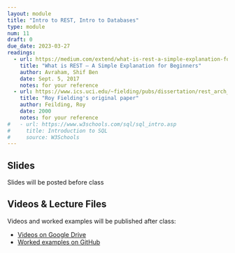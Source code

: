 ```yaml
---
layout: module
title: "Intro to REST, Intro to Databases"
type: module
num: 11
draft: 0
due_date: 2023-03-27
readings:
  - url: https://medium.com/extend/what-is-rest-a-simple-explanation-for-beginners-part-1-introduction-b4a072f8740f
    title: "What is REST — A Simple Explanation for Beginners"
    author: Avraham, Shif Ben 
    date: Sept. 5, 2017
    notes: for your reference
  - url: https://www.ics.uci.edu/~fielding/pubs/dissertation/rest_arch_style.htm
    title: "Roy Fielding's original paper"
    author: Feilding, Roy
    date: 2000
    notes: for your reference
#   - url: https://www.w3schools.com/sql/sql_intro.asp
#     title: Introduction to SQL
#     source: W3Schools
---
```


## Slides
Slides will be posted before class

## Videos & Lecture Files
Videos and worked examples will be published after class:
* <a href="https://drive.google.com/drive/folders/1b0RGogU8P2rKJAtcRpxMspHB919GUAXT?usp=sharing" target="_blank">Videos on Google Drive</a>
* <a href="https://github.com/vanwars/csci344" target="_blank">Worked examples on GitHub</a>


<!-- ## Activities
1. Lecture 18 Activity (Wednesday): [Python practice](/spring2023/course-files/lectures/lecture18.zip) -->
